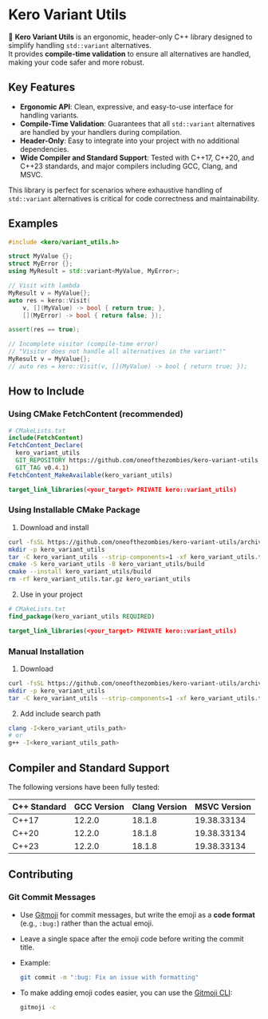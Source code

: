 # Kero Variant Utils

🐸 **Kero Variant Utils** is an ergonomic, header-only C++ library designed to simplify handling `std::variant` alternatives.  
It provides **compile-time validation** to ensure all alternatives are handled, making your code safer and more robust.

## Key Features

- **Ergonomic API**: Clean, expressive, and easy-to-use interface for handling variants.
- **Compile-Time Validation**: Guarantees that all `std::variant` alternatives are handled by your handlers during compilation.
- **Header-Only**: Easy to integrate into your project with no additional dependencies.
- **Wide Compiler and Standard Support**: Tested with C++17, C++20, and C++23 standards, and major compilers including GCC, Clang, and MSVC.

This library is perfect for scenarios where exhaustive handling of `std::variant` alternatives is critical for code correctness and maintainability.

## Examples

```cpp
#include <kero/variant_utils.h>

struct MyValue {};
struct MyError {};
using MyResult = std::variant<MyValue, MyError>;

// Visit with lambda
MyResult v = MyValue{};
auto res = kero::Visit(
    v, [](MyValue) -> bool { return true; },
    [](MyError) -> bool { return false; });

assert(res == true);

// Incomplete visitor (compile-time error)
// "Visitor does not handle all alternatives in the variant!"
MyResult v = MyValue{};
// auto res = kero::Visit(v, [](MyValue) -> bool { return true; });
```

## How to Include

### Using CMake FetchContent (recommended)

```cmake
# CMakeLists.txt
include(FetchContent)
FetchContent_Declare(
  kero_variant_utils
  GIT_REPOSITORY https://github.com/oneofthezombies/kero-variant-utils.git
  GIT_TAG v0.4.1)
FetchContent_MakeAvailable(kero_variant_utils)

target_link_libraries(<your_target> PRIVATE kero::variant_utils)
```

### Using Installable CMake Package

1. Download and install

```bash
curl -fsSL https://github.com/oneofthezombies/kero-variant-utils/archive/refs/tags/v0.4.1.tar.gz -o kero_variant_utils.tar.gz
mkdir -p kero_variant_utils
tar -C kero_variant_utils --strip-components=1 -xf kero_variant_utils.tar.gz
cmake -S kero_variant_utils -B kero_variant_utils/build
cmake --install kero_variant_utils/build
rm -rf kero_variant_utils.tar.gz kero_variant_utils
```

2. Use in your project

```cmake
# CMakeLists.txt
find_package(kero_variant_utils REQUIRED)

target_link_libraries(<your_target> PRIVATE kero::variant_utils)
```

### Manual Installation

1. Download

```bash
curl -fsSL https://github.com/oneofthezombies/kero-variant-utils/archive/refs/tags/v0.4.1.tar.gz -o kero_variant_utils.tar.gz
mkdir -p kero_variant_utils
tar -C kero_variant_utils --strip-components=1 -xf kero_variant_utils.tar.gz
```

2. Add include search path

```bash
clang -I<kero_variant_utils_path>
# or
g++ -I<kero_variant_utils_path>
```

## Compiler and Standard Support

The following versions have been fully tested:

| C++ Standard | GCC Version | Clang Version | MSVC Version |
| ------------ | ----------- | ------------- | ------------ |
| C++17        | 12.2.0      | 18.1.8        | 19.38.33134  |
| C++20        | 12.2.0      | 18.1.8        | 19.38.33134  |
| C++23        | 12.2.0      | 18.1.8        | 19.38.33134  |

## Contributing

### Git Commit Messages

- Use [Gitmoji](https://gitmoji.dev/) for commit messages, but write the emoji as a **code format** (e.g., `:bug:`) rather than the actual emoji.
- Leave a single space after the emoji code before writing the commit title.
- Example:

  ```bash
  git commit -m ":bug: Fix an issue with formatting"
  ```

- To make adding emoji codes easier, you can use the [Gitmoji CLI](https://github.com/carloscuesta/gitmoji-cli):
  ```bash
  gitmoji -c
  ```
